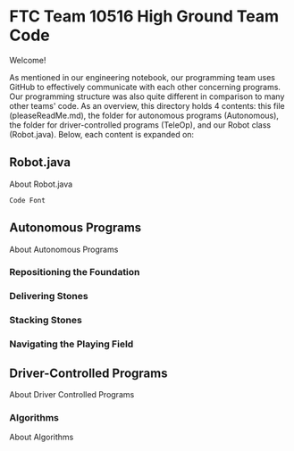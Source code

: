 # FTC Team 10516 High Ground Team Code

Welcome!

As mentioned in our engineering notebook, our programming team uses GitHub to effectively communicate with each other concerning programs. Our programming structure was also quite different in comparison to many other teams' code. As an overview, this directory holds 4 contents: this file (pleaseReadMe.md), the folder for autonomous programs (Autonomous), the folder for driver-controlled programs (TeleOp), and our Robot class (Robot.java). Below, each content is expanded on:

## Robot.java

About Robot.java
```
Code Font
```

## Autonomous Programs

About Autonomous Programs

### Repositioning the Foundation

### Delivering Stones

### Stacking Stones

### Navigating the Playing Field

## Driver-Controlled Programs

About Driver Controlled Programs

### Algorithms

About Algorithms
